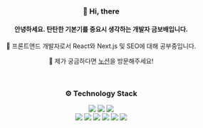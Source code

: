 <!--
this is a ✨ _special_ ✨ repository because its `README.md` appears on my GitHub profile.

Here are some ideas to get me started:

- 🔭 I’m currently working on ...
- 🌱 I’m currently learning ...
- 👯 I’m looking to collaborate on ...
- 🤔 I’m looking for help with ...
- 💬 Ask me about ...
- 📫 How to reach me: ...
- 😄 Pronouns: ...
- ⚡ Fun fact: ...
-->

<h3 align="center"> 👋 Hi, there  </h3>

<h4 align="center">안녕하세요. 탄탄한 기본기를 중요시 생각하는 개발자 금보배입니다. </h4>
<p align="center">🌱 프론트앤드 개발자로서 React와 Next.js 및 SEO에 대해 공부중입니다. </p>
<p align="center">💬 제가 궁금하다면 <a href=[https://catnip-pony-468.notion.site/7de06201d83249e38046adc201161007](https://b1313.notion.site/Front-end-SEO-specialist-7de06201d83249e38046adc201161007?pvs=4)> 노션</a>을 방문해주세요! </p>
<p align="center"> </P>
<br>

<h3 align="center"> ⚙ Technology Stack </h3>
<p align="center">
<img src="https://img.shields.io/badge/HTML5-red?style=flat-square&logo=HTML5&logoColor=white" style="inline-block"/>
<img src="https://img.shields.io/badge/CSS3-blue?style=flat-square&logo=CSS3&logoColor=white" style="inline-block"/>
<img src="https://img.shields.io/badge/JAVASCRIPT-yellow?style=flat-square&logo=Javascript&logoColor=white" style="inline-block"/><br/>
<img src="https://img.shields.io/badge/REACT-blue?style=flat-square&logo=React&logoColor=white"/>
<img src="https://img.shields.io/badge/Nextjs-black?style=flat-square&logo=nextdotjs&logoColor=white"/>
<img src="https://img.shields.io/badge/Sass-pink?style=flat-square&logo=Sass&logoColor=white"/>
<img src="https://img.shields.io/badge/styled--components-pink?style=flat-square&logo=styled-components&logoColor=white"/>
<img src="https://img.shields.io/badge/Git-black?style=flat-square&logo=Git&logoColor=white"/> 
<img src="https://img.shields.io/badge/AWS-orange?style=flat-square&logo=Amazon AWS&logoColor=white"/> 
</p>
<br />

